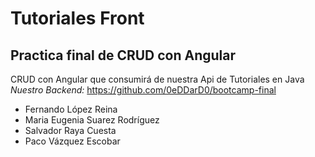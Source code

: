 # Tutoriales Front

## Practica final de CRUD con Angular

CRUD con Angular que consumirá de nuestra Api de Tutoriales en Java
*Nuestro Backend:* https://github.com/0eDDarD0/bootcamp-final  

- Fernando López Reina
- Maria Eugenia Suarez Rodríguez
- Salvador Raya Cuesta
- Paco Vázquez Escobar
